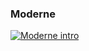 ### Moderne

[![Moderne intro](http://img.youtube.com/vi/uR9EPALJKjI/0.jpg)](https://www.youtube.com/watch?v=&feature=emb_logo "Moderne product intro")
